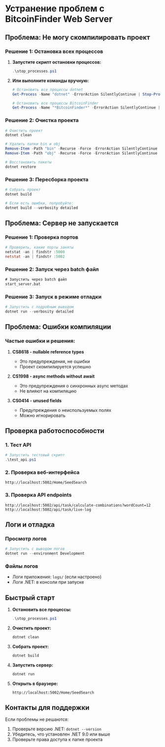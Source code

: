# Устранение проблем с BitcoinFinder Web Server

## Проблема: Не могу скомпилировать проект

### Решение 1: Остановка всех процессов

1. **Запустите скрипт остановки процессов:**
   ```powershell
   .\stop_processes.ps1
   ```

2. **Или выполните команды вручную:**
   ```powershell
   # Остановить все процессы dotnet
   Get-Process -Name "dotnet" -ErrorAction SilentlyContinue | Stop-Process -Force
   
   # Остановить все процессы BitcoinFinder
   Get-Process -Name "*BitcoinFinder*" -ErrorAction SilentlyContinue | Stop-Process -Force
   ```

### Решение 2: Очистка проекта

```powershell
# Очистить проект
dotnet clean

# Удалить папки bin и obj
Remove-Item -Path "bin" -Recurse -Force -ErrorAction SilentlyContinue
Remove-Item -Path "obj" -Recurse -Force -ErrorAction SilentlyContinue

# Восстановить пакеты
dotnet restore
```

### Решение 3: Пересборка проекта

```powershell
# Собрать проект
dotnet build

# Если есть ошибки, попробуйте:
dotnet build --verbosity detailed
```

## Проблема: Сервер не запускается

### Решение 1: Проверка портов

```powershell
# Проверить, какие порты заняты
netstat -an | findstr :5000
netstat -an | findstr :5002
```

### Решение 2: Запуск через batch файл

```cmd
# Запустить через batch файл
start_server.bat
```

### Решение 3: Запуск в режиме отладки

```powershell
# Запустить с подробным выводом
dotnet run --verbosity detailed
```

## Проблема: Ошибки компиляции

### Частые ошибки и решения:

1. **CS8618 - nullable reference types**
   - Это предупреждения, не ошибки
   - Проект скомпилируется успешно

2. **CS1998 - async methods without await**
   - Это предупреждения о синхронных async методах
   - Не влияют на компиляцию

3. **CS0414 - unused fields**
   - Предупреждения о неиспользуемых полях
   - Можно игнорировать

## Проверка работоспособности

### 1. Тест API
```powershell
# Запустить тестовый скрипт
.\test_api.ps1
```

### 2. Проверка веб-интерфейса
```
http://localhost:5002/Home/SeedSearch
```

### 3. Проверка API endpoints
```
http://localhost:5002/api/task/calculate-combinations?wordCount=12
http://localhost:5002/api/task/live-log
```

## Логи и отладка

### Просмотр логов
```powershell
# Запустить с выводом логов
dotnet run --environment Development
```

### Файлы логов
- Логи приложения: `logs/` (если настроено)
- Логи .NET: в консоли при запуске

## Быстрый старт

1. **Остановить все процессы:**
   ```powershell
   .\stop_processes.ps1
   ```

2. **Очистить проект:**
   ```powershell
   dotnet clean
   ```

3. **Собрать проект:**
   ```powershell
   dotnet build
   ```

4. **Запустить сервер:**
   ```powershell
   dotnet run
   ```

5. **Открыть в браузере:**
   ```
   http://localhost:5002/Home/SeedSearch
   ```

## Контакты для поддержки

Если проблемы не решаются:
1. Проверьте версию .NET: `dotnet --version`
2. Убедитесь, что установлен .NET 9.0 или выше
3. Проверьте права доступа к папке проекта 